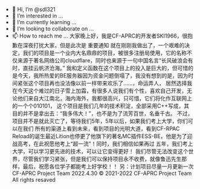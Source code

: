 - 👋 Hi, I’m @sdl321
- 👀 I’m interested in ...
- 🌱 I’m currently learning ...
- 💞️ I’m looking to collaborate on ...
- 📫 How to reach me ...
大家晚上好，我是CF-APRC的开发者SKI1966，很抱歉在深夜打扰大家，但是此次是
																															重要通知
  就在刚刚我做出了，一个艰难的决定，我们的项目是一个业内大名鼎鼎的项目，被很多注册局使用，它的名称不仅来源于著名网络公司cloudflare，同时也来源于一句中国名言“长风破浪会有时，直挂云帆济沧海。”
我和定义函数在这个项目上的投入是巨大的，但可惜的是今天，我所热爱的BE服务器因为资金问题倒塌了，我没有想到的是，因为时间紧张这个项目再也没法像以前一样带来欢乐了......，命运弄人，
居然选择我在今天这个难过的日子雪上加霜，有很多人说我们有个性，喜欢自己开发，无论他们来自大江南北，海内海外，我都很高兴，只可惜，它们将化作互联网上的一个个010101，
这个项目是我们几年的技术积淀，全部采用C++写成，其目的并不是拿出去：“我多伟大！”，也不是为了流芳百世，名垂千古。
  不过，项目并不是就此灭亡了，等待我们5年，5年以后，如果我们考上大学，你们可以在我们
所有的渠道上看到未来，看到项目的光明大道，看到CF-RPAC Reload的诞生最近Lition也停更了他旗下的著名MC插件ESS-BE，他是为了迎战高考，在此祝愿他考上“超一流”！同时，我们相信如果再过
五年，我们考上大学，可以学习更先进的技术，可以让它变得更好！
我们尽管无法改变这个世界，尽管我们学习紧张，但是我们可以保持项目永不收费，就像鲁迅先生那样，最后，祝愿各位学子都能考上好学校！！
另：计划项目尽量一月更新一次
                                                                                                                                    CF-APRC Project Team 
											                                                      2022.4.30
© 2021-2022 CF-APRC Project Team  All rights resaved																      
